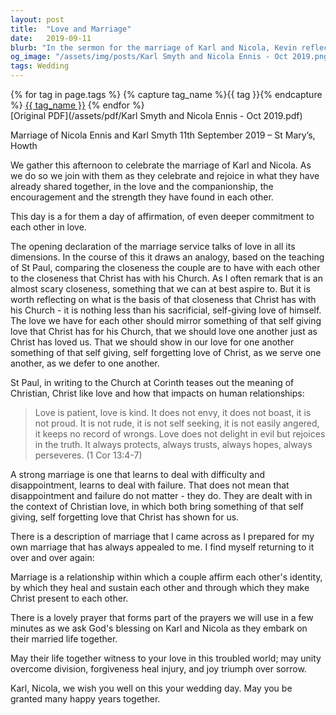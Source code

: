 ```yaml
---
layout: post
title:  "Love and Marriage"
date:   2019-09-11
blurb: "In the sermon for the marriage of Karl and Nicola, Kevin reflects on the nature of Christian love as it applies to marriage. He draws from St. Paul's teachings, emphasizing patience, kindness, and selflessness as the foundation of a strong marriage. The sermon encourages the couple to mirror Christ's sacrificial love and to make Christ present in their relationship, fostering unity, forgiveness, and joy."
og_image: "/assets/img/posts/Karl Smyth and Nicola Ennis - Oct 2019.png"
tags: Wedding
---    
```

<div class="tag-pills">
  {% for tag in page.tags %}
    {% capture tag_name %}{{ tag }}{% endcapture %}
    <a href="{{ site.baseurl }}/tag/{{ tag_name | slugify }}" class="tag-pill">{{ tag_name }}</a>
  {% endfor %}
</div>
[Original PDF](/assets/pdf/Karl Smyth and Nicola Ennis - Oct 2019.pdf)

Marriage of Nicola Ennis and Karl Smyth 11th September 2019 – St Mary’s, Howth

We gather this afternoon to celebrate the marriage of Karl and Nicola. As we do so we join with them as they celebrate and rejoice in what they have already shared together, in the love and the companionship, the encouragement and the strength they have found in each other.

This day is a for them a day of affirmation, of even deeper commitment to each other in love.

The opening declaration of the marriage service talks of love in all its dimensions. In the course of this it draws an analogy, based on the teaching of St Paul, comparing the closeness the couple are to have with each other to the closeness that Christ has with his Church. As I often remark that is an almost scary closeness, something that we can at best aspire to. But it is worth reflecting on what is the basis of that closeness that Christ has with his Church - it is nothing less than his sacrificial, self-giving love of himself. The love we have for each other should mirror something of that self giving love that Christ has for his Church, that we should love one another just as Christ has loved us. That we should show in our love for one another something of that self giving, self forgetting love of Christ, as we serve one another, as we defer to one another.

St Paul, in writing to the Church at Corinth teases out the meaning of Christian, Christ like love and how that impacts on human relationships:

> Love is patient, love is kind. It does not envy, it does not boast, it is not proud. It is not rude, it is not self seeking, it is not easily angered, it keeps no record of wrongs. Love does not delight in evil but rejoices in the truth. It always protects, always trusts, always hopes, always perseveres. (1 Cor 13:4-7)

A strong marriage is one that learns to deal with difficulty and disappointment, learns to deal with failure. That does not mean that disappointment and failure do not matter - they do. They are dealt with in the context of Christian love, in which both bring something of that self giving, self forgetting love that Christ has shown for us.

There is a description of marriage that I came across as I prepared for my own marriage that has always appealed to me. I find myself returning to it over and over again:

Marriage is a relationship within which a couple affirm each other's identity, by which they heal and sustain each other and through which they make Christ present to each other.

There is a lovely prayer that forms part of the prayers we will use in a few minutes as we ask God's blessing on Karl and Nicola as they embark on their married life together.

May their life together witness to your love in this troubled world; may unity overcome division, forgiveness heal injury, and joy triumph over sorrow.

Karl, Nicola, we wish you well on this your wedding day. May you be granted many happy years together.
